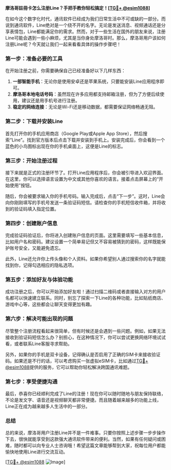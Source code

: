 **摩洛哥註冊卡怎么注册Line？手把手教你轻松搞定！[[TG💪+ @esim1088](https://t.me/s/esim1088)]**

在如今这个数字化时代，通讯软件已经成为我们日常生活中不可或缺的一部分。而说到通讯软件，Line绝对是一个绕不开的名字。无论是发送消息、视频通话还是分享表情包，Line都能满足你的需求。然而，对于一些生活在国外的朋友来说，注册Line可能会遇到一些小麻烦，尤其是当你身处摩洛哥时。那么，摩洛哥用户该如何注册Line呢？今天就让我们一起来看看具体的操作步骤吧！

### **第一步：准备必要的工具**

在开始注册之前，你需要确保自己已经准备好以下几样东西：

1. **一部智能手机**：无论你是使用安卓还是苹果系统，只要能安装Line应用程序即可。
2. **摩洛哥本地电话号码**：虽然现在许多应用都支持邮箱注册，但为了方便后续使用，建议还是用手机号进行注册。
3. **稳定的网络连接**：无论是Wi-Fi还是移动数据，都需要保证网络畅通无阻。

### **第二步：下载并安装Line**

首先打开你的手机应用商店（Google Play或Apple App Store），然后搜索“Line”。找到官方版本后点击下载并安装到手机上。安装完成后，你会看到一个蓝色的小鸟图标出现在你的手机桌面上，这便是Line的标志。

### **第三步：开始注册过程**

接下来就是正式的注册环节了。打开Line应用程序后，你会被引导进入欢迎界面。在这里，你可以选择语言设置为中文或其他你喜欢的语言。接着点击屏幕上的“开始使用”按钮。

随后，你会被要求输入你的手机号码。输入完成后，点击“下一步”。这时，Line会向你刚刚填写的手机号发送一条验证码短信。请检查你的手机短信收件箱，并将收到的验证码填入指定位置。

### **第四步：创建账户信息**

完成验证码验证后，你将进入创建账户信息的页面。这里需要填写一些基本信息，比如用户名和密码。建议设置一个简单易记但又不容易被猜到的密码，这样既能保护账号安全，又能避免遗忘。

此外，Line还允许你上传头像和个人资料。如果你希望别人通过搜索你的名字就能找到你，记得勾选相应的隐私选项。

### **第五步：添加好友与体验功能**

成功注册之后，你可以开始添加好友啦！通过扫描二维码或者直接输入对方的用户名都可以快速建立联系。同时，别忘了探索一下Line的各种功能，比如贴纸商店、游戏中心等，这些都会让聊天变得更加有趣。

### **第六步：解决可能出现的问题**

尽管整个注册流程看起来很简单，但有时候还是会遇到一些问题。例如，如果无法接收到验证码短信怎么办？别担心，在这种情况下，你可以尝试更换网络环境试试看，或者联系Line客服寻求帮助。

另外，如果你的手机是双卡设备，记得确认是否启用了正确的SIM卡来接收验证码。如果还是不行的话，可以考虑购买一张虚拟eSIM卡，比如通过[TG💪+ @esim1088](https://t.me/s/esim1088)提供的服务，它可以帮助你轻松解决跨国通讯难题。

### **第七步：享受便捷沟通**

最后，恭喜你已经顺利完成了Line的注册！现在你可以随时随地与朋友保持联络，不论是发文字、语音还是视频聊天都非常便捷。而且随着越来越多的功能上线，Line正在成为越来越多人生活中的一部分。

### **总结**

总的来说，摩洛哥用户注册Line并不是一件难事。只要你按照上述步骤一步步操作下去，很快就能享受到这款强大通讯软件带来的便利。当然，如果有任何疑问或困难，随时都可以向专业人士咨询哦！希望这篇文章能够帮到大家，祝每位用户都能愉快地使用Line进行交流互动。

[[TG💪+ @esim1088](https://t.me/s/esim1088) ![Image](https://i.postimg.cc/4NQfJmqS/Snipaste-2025-05-13-00-14-12.png)]